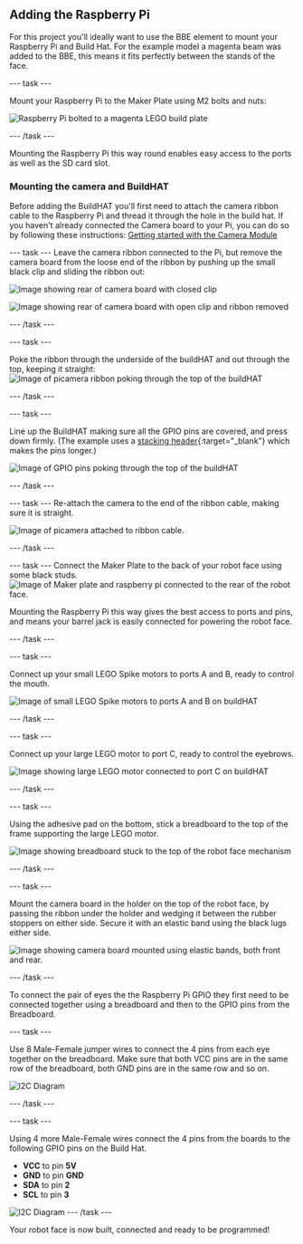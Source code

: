 ## Adding the Raspberry Pi

For this project you'll ideally want to use the BBE element to mount your Raspberry Pi and Build Hat. For the example model a magenta beam was added to the BBE, this means it fits perfectly between the stands of the face.

--- task ---

Mount your Raspberry Pi to the Maker Plate using M2 bolts and nuts:

 ![Raspberry Pi bolted to a magenta LEGO build plate](images/build_11.jpg)

--- /task ---

Mounting the Raspberry Pi this way round enables easy access to the ports as well as the SD card slot.

### Mounting the camera and BuildHAT

Before adding the BuildHAT you'll first need to attach the camera ribbon cable to the Raspberry Pi and thread it through the hole in the build hat. If you haven't already connected the Camera board to your Pi, you can do so by following these instructions: [Getting started with the Camera Module](https://projects.raspberrypi.org/en/projects/getting-started-with-picamera)

--- task ---
Leave the camera ribbon connected to the Pi, but remove the camera board from the loose end of the ribbon by pushing up the small black clip and sliding the ribbon out:

![Image showing rear of camera board with closed clip](images/build_12.jpg)

![Image showing rear of camera board with open clip and ribbon removed](images/build_13.jpg)

--- /task ---

--- task ---

Poke the ribbon through the underside of the buildHAT and out through the top, keeping it straight:
![Image of picamera ribbon poking through the top of the buildHAT](images/build_14.jpg)

--- /task ---

--- task ---

Line up the BuildHAT making sure all the GPIO pins are covered, and press down firmly. (The example uses a [stacking header](https://www.adafruit.com/product/2223){:target="_blank"} which makes the pins longer.)

![Image of GPIO pins poking through the top of the buildHAT](images/build_15.jpg)

--- /task ---

--- task ---
Re-attach the camera to the end of the ribbon cable, making sure it is straight. 

![Image of picamera attached to ribbon cable.](images/build_16.jpg)

--- /task ---

--- task ---
Connect the Maker Plate to the back of your robot face using some black studs.
![Image of Maker plate and raspberry pi connected to the rear of the robot face.](images/build_17.jpg)

Mounting the Raspberry Pi this way gives the best access to ports and pins, and means your barrel jack is easily connected for powering the robot face. 

--- /task ---

--- task ---

Connect up your small LEGO Spike motors to ports A and B, ready to control the mouth.

![Image of small LEGO Spike motors to ports A and B on buildHAT](images/build_18.jpg)

--- /task ---

--- task ---

Connect up your large LEGO motor to port C, ready to control the eyebrows.

![Image showing large LEGO motor connected to port C on buildHAT](images/build_19.jpg)

--- /task ---

--- task ---

Using the adhesive pad on the bottom, stick a breadboard to the top of the frame supporting the large LEGO motor.

![Image showing breadboard stuck to the top of the robot face mechanism](images/build_20.jpg)

--- /task ---

--- task ---

Mount the camera board in the holder on the top of the robot face, by passing the ribbon under the holder and wedging it between the rubber stoppers on either side. 
Secure it with an elastic band using the black lugs either side. 

![Image showing camera board mounted using elastic bands, both front and rear.](images/build_21.jpg)

--- /task ---

To connect the pair of eyes the the Raspberry Pi GPIO they first need to be connected together using a breadboard and then to the GPIO pins from the Breadboard.

--- task ---

Use 8 Male-Female jumper wires to connect the 4 pins from each eye together on the breadboard. Make sure that both VCC pins are in the same row of the breadboard, both GND pins are in the same row and so on. 

![I2C Diagram](images/breadboard_pins.jpg)

--- /task ---

--- task ---

Using 4 more Male-Female wires connect the 4 pins from the boards to the following GPIO pins on the Build Hat.

- **VCC** to pin **5V**
- **GND** to pin **GND**
- **SDA** to pin **2**
- **SCL** to pin **3**

![I2C Diagram](images/gpio_pins.jpg)
--- /task ---

Your robot face is now built, connected and ready to be programmed!





